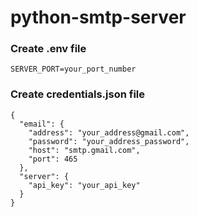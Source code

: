 # python-smtp-server

### Create .env file
```shell
SERVER_PORT=your_port_number
```

### Create credentials.json file
```shell
{
  "email": {
    "address": "your_address@gmail.com",
    "password": "your_address_password",
    "host": "smtp.gmail.com",
    "port": 465
  },
  "server": {
    "api_key": "your_api_key"
  }
}
```
